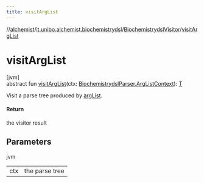 ```yaml
---
title: visitArgList
---
```

//[alchemist](../../../index.html)/[it.unibo.alchemist.biochemistrydsl](../index.html)/[BiochemistrydslVisitor](index.html)/[visitArgList](visit-arg-list.html)



# visitArgList



[jvm]\
abstract fun [visitArgList](visit-arg-list.html)(ctx: [BiochemistrydslParser.ArgListContext](../-biochemistrydsl-parser/-arg-list-context/index.html)): [T](../../it.unibo.alchemist.model.implementations.conditions/-generic-molecule-present/index.html)



Visit a parse tree produced by [argList](../-biochemistrydsl-parser/arg-list.html).



#### Return



the visitor result



## Parameters


jvm

| | |
|---|---|
| ctx | the parse tree |




